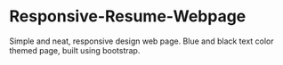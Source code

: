 # Responsive-Resume-Webpage
Simple and neat, responsive design web page. Blue and black text color themed page, built using bootstrap. 
